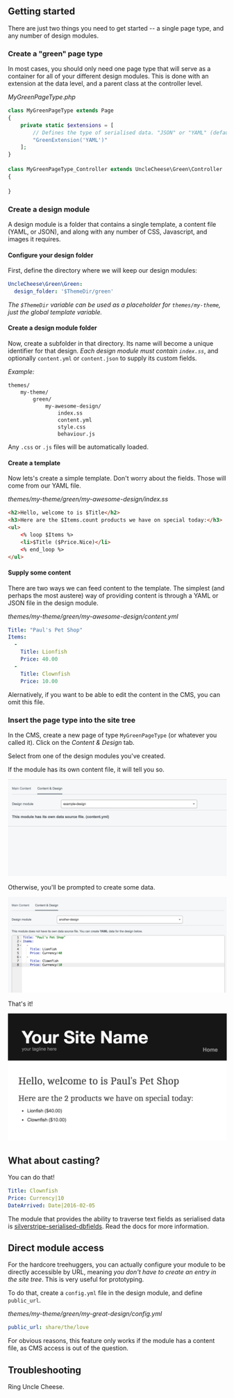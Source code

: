 ## Getting started
There are just two things you need to get started -- a single page type, and any number of design modules.

### Create a "green" page type
In most cases, you should only need one page type that will serve as a container for all of your different design modules. This is done with an extension at the data level, and a parent class at the controller level.

_MyGreenPageType.php_
```php
class MyGreenPageType extends Page
{
	private static $extensions = [
		// Defines the type of serialised data. "JSON" or "YAML" (default is YAML)
		"GreenExtension('YAML')" 
	];
}

class MyGreenPageType_Controller extends UncleCheese\Green\Controller
{

}
```

### Create a design module

A design module is a folder that contains a single template, a content file (YAML, or JSON), and along with any number of CSS, Javascript, and images it requires.

#### Configure your design folder

First, define the directory where we will keep our design modules:

```yaml
UncleCheese\Green\Green:  
  design_folder: '$ThemeDir/green'
```
_The `$ThemeDir` variable can be used as a placeholder for `themes/my-theme`, just the global template variable._

#### Create a design module folder

Now, create a subfolder in that directory. Its name will become a unique identifier for that design. *Each design module must contain `index.ss`*, and optionally `content.yml` or `content.json` to supply its custom fields.

*Example:*
```
themes/
    my-theme/
        green/
            my-awesome-design/
                index.ss
                content.yml
                style.css
                behaviour.js
```

Any `.css` or `.js` files will be automatically loaded.

#### Create a template

Now lets's create a simple template. Don't worry about the fields. Those will come from our YAML file.

_themes/my-theme/green/my-awesome-design/index.ss_
```html
<h2>Hello, welcome to is $Title</h2>
<h3>Here are the $Items.count products we have on special today:</h3>
<ul>
	<% loop $Items %>
	<li>$Title ($Price.Nice)</li>
	<% end_loop %>
</ul>
```

#### Supply some content

There are two ways we can feed content to the template. The simplest (and perhaps the most austere) way of providing content is through a YAML or JSON file in the design module.

_themes/my-theme/green/my-awesome-design/content.yml_
```yaml
Title: "Paul's Pet Shop"
Items:
  -
    Title: Lionfish
    Price: 40.00
  -
    Title: Clownfish
    Price: 10.00
```

Alernatively, if you want to be able to edit the content in the CMS, you can omit this file.

### Insert the page type into the site tree

In the CMS, create a new page of type `MyGreenPageType` (or whatever you called it). Click on the *Content & Design* tab.

Select from one of the design modules you've created.

If the module has its own content file, it will tell you so.

![screenshot1](screenshot1.png?raw=true)

Otherwise, you'll be prompted to create some data.

![screenshot1](screenshot2.png?raw=true)

That's it!

![screenshot1](screenshot3.png?raw=true)

## What about casting?

You can do that!
 
```yaml
Title: Clownfish
Price: Currency|10
DateArrived: Date|2016-02-05
```

The module that provides the ability to traverse text fields as serialised data is [silverstripe-serialised-dbfields](http://github.com/unclecheese/silverstripe-serialised-dbfields). Read the docs for more information.

## Direct module access

For the hardcore treehuggers, you can actually configure your module to be directly accessible by URL, meaning *you don't have to create an entry in the site tree*. This is very useful for prototyping.

To do that, create a `config.yml` file in the design module, and define `public_url`.

_themes/my-theme/green/my-great-design/config.yml_
```yaml
public_url: share/the/love
```

For obvious reasons, this feature only works if the module has a content file, as CMS access is out of the question.

## Troubleshooting

Ring Uncle Cheese.


